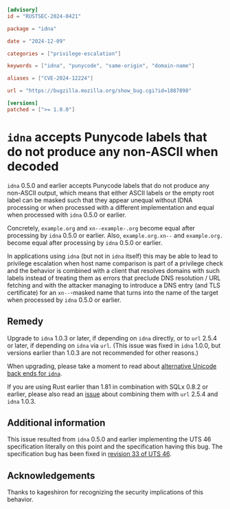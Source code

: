 ```toml
[advisory]
id = "RUSTSEC-2024-0421"

package = "idna"

date = "2024-12-09"

categories = ["privilege-escalation"]

keywords = ["idna", "punycode", "same-origin", "domain-name"]

aliases = ["CVE-2024-12224"]

url = "https://bugzilla.mozilla.org/show_bug.cgi?id=1887898"

[versions]
patched = [">= 1.0.0"]
```

# `idna` accepts Punycode labels that do not produce any non-ASCII when decoded

`idna` 0.5.0 and earlier accepts Punycode labels that do not produce any non-ASCII output, which means that either ASCII labels or the empty root label can be masked such that they appear unequal without IDNA processing or when processed with a different implementation and equal when processed with `idna` 0.5.0 or earlier.

Concretely, `example.org` and `xn--example-.org` become equal after processing by `idna` 0.5.0 or earlier. Also, `example.org.xn--` and `example.org.` become equal after processing by `idna` 0.5.0 or earlier.

In applications using `idna` (but not in `idna` itself) this may be able to lead to privilege escalation when host name comparison is part of a privilege check and the behavior is combined with a client that resolves domains with such labels instead of treating them as errors that preclude DNS resolution / URL fetching and with the attacker managing to introduce a DNS entry (and TLS certificate) for an `xn--`-masked name that turns into the name of the target when processed by `idna` 0.5.0 or earlier.

## Remedy

Upgrade to `idna` 1.0.3 or later, if depending on `idna` directly, or to `url` 2.5.4 or later, if depending on `idna` via `url`. (This issue was fixed in `idna` 1.0.0, but versions earlier than 1.0.3 are not recommended for other reasons.)

When upgrading, please take a moment to read about [alternative Unicode back ends for `idna`](https://docs.rs/crate/idna_adapter/latest).

If you are using Rust earlier than 1.81 in combination with SQLx 0.8.2 or earlier, please also read an [issue](https://github.com/servo/rust-url/issues/992) about combining them with `url` 2.5.4 and `idna` 1.0.3.

## Additional information

This issue resulted from `idna` 0.5.0 and earlier implementing the UTS 46 specification literally on this point and the specification having this bug. The specification bug has been fixed in [revision 33 of UTS 46](https://www.unicode.org/reports/tr46/tr46-33.html#Modifications).

## Acknowledgements

Thanks to kageshiron for recognizing the security implications of this behavior.
